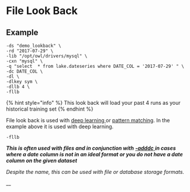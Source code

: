 # File Look Back

## Example

```
-ds "demo_lookback" \
-rd "2017-07-29" \
-lib "/opt/owl/drivers/mysql" \
-cxn "mysql" \
-q "select  * from lake.dateseries where DATE_COL = '2017-07-29' " \      
-dc DATE_COL \
-dl \ 
-dlkey sym \
-dllb 4 \
-fllb
```

{% hint style="info" %}
This look back will load your past 4 runs as your historical training set
{% endhint %}

File look back is used with [deep learning ](../dq-visuals/outliers.md#numerical-outliers)or [pattern matching](../dq-visuals/pattern-mining.md). In the example above it is used with deep learning.

```
-fllb
```

_**This is often used with files and in conjunction with**_ [_**-adddc**_ ](add-date-column.md)_**in cases where a date column is not in an ideal format or you do not have a date column on the given dataset**_

_Despite the name, this can be used with file or database storage formats._

\_\_

